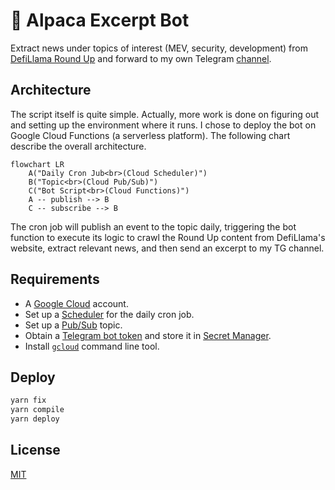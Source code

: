 # 🦙 Alpaca Excerpt Bot

Extract news under topics of interest (MEV, security, development) from [DefiLlama Round Up](https://defillama.com/roundup)
and forward to my own Telegram [channel](https://t.me/iq30_tg).

## Architecture

The script itself is quite simple. Actually, more work is done on figuring out and setting up the
environment where it runs. I chose to deploy the bot on Google Cloud Functions (a serverless
platform). The following chart describe the overall architecture.

```mermaid
flowchart LR
    A("Daily Cron Jub<br>(Cloud Scheduler)")
    B("Topic<br>(Cloud Pub/Sub)")
    C("Bot Script<br>(Cloud Functions)")
    A -- publish --> B
    C -- subscribe --> B
```

The cron job will publish an event to the topic daily, triggering the bot function to execute its
logic to crawl the Round Up content from DefiLlama's website, extract relevant news, and then send
an excerpt to my TG channel.

## Requirements

-   A [Google Cloud](https://cloud.google.com) account.
-   Set up a [Scheduler](https://cloud.google.com/secret-manager/docs/create-secret) for the daily
    cron job.
-   Set up a [Pub/Sub](https://cloud.google.com/pubsub/docs/publish-receive-messages-console) topic.
-   Obtain a [Telegram bot token](https://core.telegram.org/bots) and store it in [Secret Manager](https://cloud.google.com/secret-manager/docs/create-secret).
-   Install [`gcloud`](https://cloud.google.com/sdk/gcloud) command line tool.

## Deploy

```bash
yarn fix
yarn compile
yarn deploy
```

## License

[MIT](./LICENSE)
